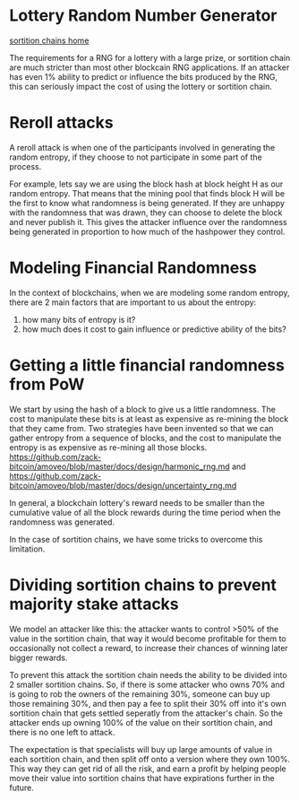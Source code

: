Lottery Random Number Generator
============

[sortition chains home](https://github.com/zack-bitcoin/amoveo/blob/master/docs/design/sortition_chains.md)

The requirements for a RNG for a lottery with a large prize, or sortition chain are much stricter than most other blockcain RNG applications.
If an attacker has even 1% ability to predict or influence the bits produced by the RNG, this can seriously impact the cost of using the lottery or sortition chain.

Reroll attacks
==========

A reroll attack is when one of the participants involved in generating the random entropy, if they choose to not participate in some part of the process.

For example, lets say we are using the block hash at block height H as our random entropy.
That means that the mining pool that finds block H will be the first to know what randomness is being generated. If they are unhappy with the randomness that was drawn, they can choose to delete the block and never publish it.
This gives the attacker influence over the randomness being generated in proportion to how much of the hashpower they control.

Modeling Financial Randomness
==========

In the context of blockchains, when we are modeling some random entropy, there are 2 main factors that are important to us about the entropy:
1) how many bits of entropy is it?
2) how much does it cost to gain influence or predictive ability of the bits?

Getting a little financial randomness from PoW
===========

We start by using the hash of a block to give us a little randomness. The cost to manipulate these bits is at least as expensive as re-mining the block that they came from. Two strategies have been invented so that we can gather entropy from a sequence of blocks, and the cost to manipulate the entropy is as expensive as re-mining all those blocks. https://github.com/zack-bitcoin/amoveo/blob/master/docs/design/harmonic_rng.md and https://github.com/zack-bitcoin/amoveo/blob/master/docs/design/uncertainty_rng.md

In general, a blockchain lottery's reward needs to be smaller than the cumulative value of all the block rewards during the time period when the randomness was generated.

In the case of sortition chains, we have some tricks to overcome this limitation.

Dividing sortition chains to prevent majority stake attacks
=================

We model an attacker like this: the attacker wants to control >50% of the value in the sortition chain, that way it would become profitable for them to occasionally not collect a reward, to increase their chances of winning later bigger rewards.

To prevent this attack the sortition chain needs the ability to be divided into 2 smaller sortition chains.
So, if there is some attacker who owns 70% and is going to rob the owners of the remaining 30%, someone can buy up those remaining 30%, and then pay a fee to split their 30% off into it's own sortition chain that gets settled seperatly from the attacker's chain.
So the attacker ends up owning 100% of the value on their sortition chain, and there is no one left to attack.

The expectation is that specialists will buy up large amounts of value in each sortition chain, and then split off onto a version where they own 100%. This way they can get rid of all the risk, and earn a profit by helping people move their value into sortition chains that have expirations further in the future.
